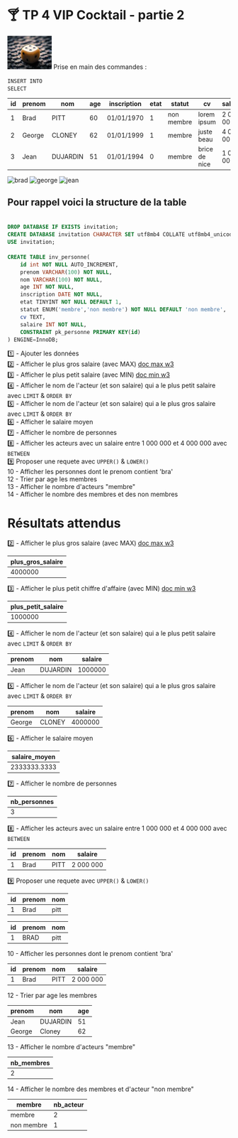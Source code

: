 # :cocktail: TP 4 VIP Cocktail - partie 2
<img src="../img/num/four.webp" width="100"> 
Prise en main des commandes :  
  
<code>INSERT INTO</code>    
<code>SELECT</code>    
   
| id | prenom | nom | age | inscription | etat | statut | cv | salaire |
|---|---|---|---|---|---|---|---|---|
| 1 | Brad | PITT | 60 | 01/01/1970 | 1 | non membre | lorem ipsum | 2 000 000 |
| 2 | George | CLONEY | 62 | 01/01/1999 | 1 | membre  | juste beau | 4 000 000 |
| 3 | Jean | DUJARDIN | 51 | 01/01/1994 | 0 | membre | brice de nice | 1 000 000 |
    
![brad](../../img/tp/tp2/brad.webp)
![george](../../img/tp/tp2/george.webp)
![jean](../../img/tp/tp2/jean.webp)
## Pour rappel voici la structure de la table
```sql

DROP DATABASE IF EXISTS invitation;
CREATE DATABASE invitation CHARACTER SET utf8mb4 COLLATE utf8mb4_unicode_ci;
USE invitation;

CREATE TABLE inv_personne(
    id int NOT NULL AUTO_INCREMENT, 
    prenom VARCHAR(100) NOT NULL,
    nom VARCHAR(100) NOT NULL,
    age INT NOT NULL,
    inscription DATE NOT NULL,
    etat TINYINT NOT NULL DEFAULT 1, 
    statut ENUM('membre','non membre') NOT NULL DEFAULT 'non membre',
    cv TEXT, 
    salaire INT NOT NULL,
    CONSTRAINT pk_personne PRIMARY KEY(id) 
) ENGINE=InnoDB; 
```
:one: - Ajouter les données        
:two: - Afficher le plus gros salaire (avec MAX)  [doc max w3](https://www.w3schools.com/sql/func_mysql_max.asp)    
:three: - Afficher le plus petit salaire (avec MIN)  [doc min w3](https://www.w3schools.com/sql/func_mysql_min.asp)      
:four: - Afficher le nom de l'acteur (et son salaire) qui a le plus petit salaire avec <code>LIMIT</code> & <code>ORDER BY</code>  
:five: - Afficher le nom de l'acteur (et son salaire) qui a le plus gros salaire avec <code>LIMIT</code> & <code>ORDER BY</code>   
:six: - Afficher le salaire moyen  
:seven: - Afficher le nombre de personnes  
:eight: - Afficher les acteurs avec un salaire entre 1 000 000 et 4 000 000 avec <code>BETWEEN</code>  
:nine: Proposer une requete avec  <code>UPPER()</code> & <code>LOWER()</code>  
10 - Afficher les personnes dont le prenom contient 'bra'  
12 - Trier par age les membres  
13 - Afficher le nombre d'acteurs "membre"   
14 - Afficher le nombre des membres et  des non membres  

# Résultats attendus

:two: - Afficher le plus gros salaire (avec MAX)  [doc max w3](https://www.w3schools.com/sql/func_mysql_max.asp)    
  
| plus_gros_salaire |
|---|
| 4000000 |
  
:three: - Afficher le plus petit chiffre d'affaire (avec MIN)  [doc min w3](https://www.w3schools.com/sql/func_mysql_min.asp) 
   
| plus_petit_salaire |
|---|
| 1000000 |
  
:four: - Afficher le nom de l'acteur (et son salaire) qui a le plus petit salaire avec <code>LIMIT</code> & <code>ORDER BY</code>
    
| prenom | nom | salaire |
|---|---|---|
| Jean | DUJARDIN | 1000000 |
  
:five: - Afficher le nom de l'acteur (et son salaire) qui a le plus gros salaire avec <code>LIMIT</code> & <code>ORDER BY</code>
  
| prenom | nom | salaire |
|---|---|---|
| George | CLONEY | 4000000 |
     
:six: - Afficher le salaire moyen
  
| salaire_moyen |
|---|
| 2333333.3333 |   
  
:seven: - Afficher le nombre de personnes  
  
| nb_personnes |
|---|
| 3 | 
  
:eight: - Afficher les acteurs avec un salaire entre 1 000 000 et 4 000 000 avec <code>BETWEEN</code>
  
| id | prenom | nom | salaire |
|---|---|---|---|
| 1 | Brad | PITT | 2 000 000 |
  
:nine: Proposer une requete avec  <code>UPPER()</code> & <code>LOWER()</code> 
  
| id | prenom | nom |
|---|---|---|
| 1 | Brad | pitt | 


| id | prenom | nom |
|---|---|---|
| 1 | BRAD | pitt | 


10 - Afficher les personnes dont le prenom contient 'bra'  
  
| id | prenom | nom | salaire |
|---|---|---|---|
| 1 | Brad | PITT | 2 000 000 |
   
12 - Trier par age les membres 
   
| prenom | nom | age |
|---|---|---|
| Jean | DUJARDIN | 51 |
| George | Cloney | 62 |
  
13 - Afficher le nombre d'acteurs "membre" 
  
| nb_membres |
|---|
| 2 | 
  
14 - Afficher le nombre des membres et  d'acteur "non membre"
   
| membre | nb_acteur| 
|---|---|
| membre | 2 |  
| non membre | 1 | 
  